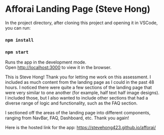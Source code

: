 # Afforai Landing Page (Steve Hong)

In the project directory, after cloning this project and opening it in VSCode, you can run:

### `npm install`
### `npm start`

Runs the app in the development mode.\
Open [http://localhost:3000](http://localhost:3000) to view it in the browser.

This is Steve Hong!  Thank you for letting me work on this assessment.  I included as much content from the landing
page as I could in the past 48 hours.  I noticed there were quite a few
sections of the landing page that were very similar to one another (for example, half text half image designs).  
I included those, but I also wanted to include other sections that had a diverse range of logic and functionality, 
such as the FAQ section.  

I sectioned off the areas of the landing page into different components, ranging from NavBar, FAQ, Dashboard, etc.
Thank you again!

Here is the hosted link for the app: 
https://stevehong423.github.io/afforai/

